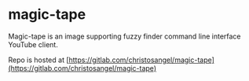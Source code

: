 # magic-tape
Magic-tape is an image supporting fuzzy finder command line interface YouTube client.

Repo is hosted at [https://gitlab.com/christosangel/magic-tape](https://gitlab.com/christosangel/magic-tape)
